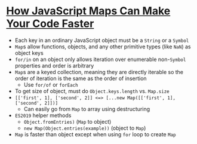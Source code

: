 # [How JavaScript Maps Can Make Your Code Faster](https://medium.com/@bretcameron/how-javascript-maps-can-make-your-code-faster-90f56bf61d9d)

* Each key in an ordinary JavaScript object must be a `String` or a `Symbol`
* `Map`s allow functions, objects, and any other primitive types (like `NaN`) as object keys
* `for/in` on an object only allows iteration over enumerable non-`Symbol` properties and order is arbitrary
* `Map`s are a keyed collection, meaning they are directly iterable so the order of iteration is the same as the order of insertion
  * Use `for/of` or `forEach`
* To get size of object, must do `Object.keys.length` vs. `Map.size`
* `[['first', 1], ['second', 2]] <=> [...new Map([['first', 1], ['second', 2]])]`
  * Can easily go from `Map` to array using destructuring
* `ES2019` helper methods
  * `Object.fromEntries)` (`Map` to object)
  * `new Map(Object.entries(example))` (object to `Map`)
* `Map` is faster than object except when using `for` loop to create `Map`

